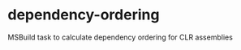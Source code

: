 dependency-ordering
===================

MSBuild task to calculate dependency ordering for CLR assemblies